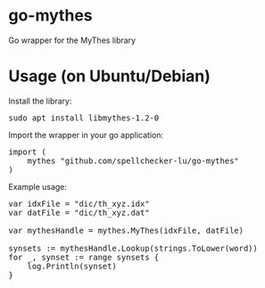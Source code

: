 # go-mythes
Go wrapper for the MyThes library

# Usage (on Ubuntu/Debian)

Install the library:

<pre>sudo apt install libmythes-1.2-0</pre>

Import the wrapper in your go application:

<pre>
import (
    mythes "github.com/spellchecker-lu/go-mythes"
)
</pre>

Example usage:

<pre>
var idxFile = "dic/th_xyz.idx"
var datFile = "dic/th_xyz.dat"

var mythesHandle = mythes.MyThes(idxFile, datFile)

synsets := mythesHandle.Lookup(strings.ToLower(word))
for _, synset := range synsets {
    log.Println(synset)
}
</pre>